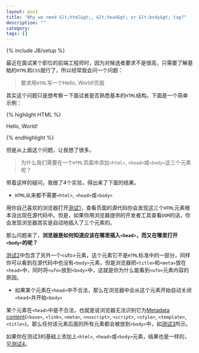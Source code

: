 ```yaml
---
layout: post
title: "Why we need &lt;html&gt;, &lt;head&gt; or &lt;body&gt; tag?"
description: ""
category: 
tags: []
---
```

{% include JB/setup %}

最近在面试某个职位的前端工程师时，因为对候选者要求不是很高，只需要了解基础的`HTML`和`CSS`就行了，所以经常我会问一个问题：

>要求用`HTML`写一个Hello, World!页面

其实这个问题只是想考察一下面试者是否熟悉基本的`HTML`结构。下面是一个简单示例：

{% highlight HTML %}

<!doctype html>
<html>
<head>
  <meta charset="UTF-8">
  <title>Hello, World!</title>
</head>
<body>Hello, World!</body>
</html>

{% endhighlight %}

但是从上面这个问题，让我想了很多。

>为什么我们需要在一个`HTML`页面中添加`<html>`, `<head>`或`<body>`这三个元素呢？

带着这样的疑问，我做了4个实验，得出来了下面的结果。

* `HTML`从来都不需要`<html>`, `<head>`或`<body>`

用你自己喜欢的浏览器打开[测试1](http://starandtina.github.io/test/hello_world_without_html_head_body.html)，查看页面的源代码你会发现这三个`HTML`元素根本没出现在源代码中。但是，如果你用浏览器提供的开发者工具查看`DOM`的话，你会发现浏览器其实是自动地插入了三个元素的。

那么问题来了，**浏览器是如何知道应该在哪里插入`<head>`，而又在哪里打开`<body>`的呢？**

[测试2](http://starandtina.github.io/test/hello_world_with_unidentified_tag.html)中包含了另外一个&lt;ufo&gt;元素，这个元素它不是`HTML`标准中的一部分，同样你可以看到在源代码中也没有`<body>`元素，但是浏览器把`<title>`和`<meta>`放在`<head>`中，同时将`<ufo>`放到`<body>`中，这就是你为什么能看到`<ufo>`元素内容的原因。

* 如果某个元素在`<head>`中不合法，那么在浏览器中会从这个元素开始自动关闭`<head>`并开始`<body>`

某个元素在`<head>`中是不合法，也就是说浏览器无法识别它为[Metadata content](http://www.w3.org/TR/html5/dom.html#metadata-content)(`<base>`, `<link>`, `<meta>`, `<noscript>`, `<script>`, `<style>`, `<template>`, `<title>`)。那么任何该元素后面的所有元素都会被放到`<body>`中，如[测试3](http://starandtina.github.io/test/hello_world_with_unidentified_tag_after_doctype.html)所示。

如果你在测试3的基础上添加上`<html>`, `<head>`或`<body>`元素，结果也是一样的，见[测试4](http://starandtina.github.io/test/hello_world_with_html_head_body_unidentified_tag.html)。
